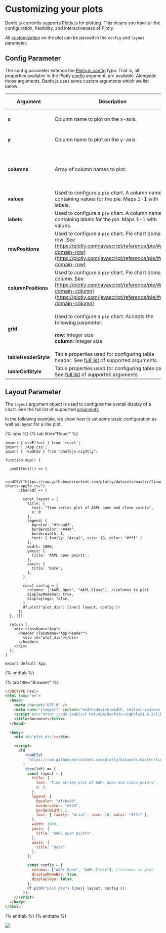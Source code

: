 # Customizing your plots

Danfo.js currently supports [Plotly.js](https://plotly.com/javascript) for plotting. This means you have all the configuration, flexibility, and interactiveness of Plotly.

All [customization](https://plotly.com/javascript/line-charts/) on the plot can be passed in the `config` and `layout` parameter.

## Config Parameter

The config parameter extends the [Plotly.js config](https://plotly.com/javascript/configuration-options/) type. That is, all properties available to the Plotly [config](https://plotly.com/javascript/configuration-options/) argument, are available. Alongside those arguments, Danfo.js uses some custom arguments which we list below:

| Argument             | Description                                                                                                                                                                                    | Default value                                |
| -------------------- | ---------------------------------------------------------------------------------------------------------------------------------------------------------------------------------------------- | -------------------------------------------- |
| **x**                | Column name to plot on the x-axis.                                                                                                                                                             | DataFrame index if required                  |
| **y**                | Column name to plot on the y-axis.                                                                                                                                                             | DataFrame index if required                  |
| **columns**          | Array of column names to plot.                                                                                                                                                                 | All columns in the DataFrame when applicable |
| **values**           | Used to configure a `pie` chart. A column name containing values for the pie. Maps 1-1 with labels.                                                                                            |                                              |
| **labels**           | Used to configure a `pie` chart. A column name containing labels for the pie. Maps 1-1 with values.                                                                                            |                                              |
| **rowPositions**     | Used to configure a `pie` chart. Pie chart domain row. See [https://plotly.com/javascript/reference/pie/#pie-domain-row](https://plotly.com/javascript/reference/pie/#pie-domain-row)          | Range of `0 - DataFrame column length`       |
| **columnPositions**  | Used to configure a `pie` chart. Pie chart domain column. See [https://plotly.com/javascript/reference/pie/#pie-domain-column](https://plotly.com/javascript/reference/pie/#pie-domain-column) | Range of `0 - DataFrame column length`       |
| **grid**             | <p>Used to configure a <code>pie</code> chart. Accepts the following parameter:<br><br><strong>row</strong>: Integer size<br><strong>column</strong>: Integer size</p>                         |                                              |
| **tableHeaderStyle** | Table properties used for configuring table header. See [full list](https://plotly.com/javascript/reference/table/#table-header) of supported arguments.                                       |                                              |
| **tableCellStyle**   | Table properties used for configuring table cells. See [full list](https://plotly.com/javascript/reference/table/#table-header) of supported arguments                                         |                                              |

## Layout Parameter

The `layout` argument object is used to configure the overall display of a chart. See the full list of supported [arguments](https://plotly.com/javascript/reference/layout/)

In the following example, we show how to set some basic configuration as well as layout for a line plot.

{% tabs %}
{% tab title="React" %}
```tsx
import { useEffect } from 'react';
import './App.css';
import { readCSV } from "danfojs-nightly";

function App() {

  useEffect(() => {

    readCSV("https://raw.githubusercontent.com/plotly/datasets/master/finance-charts-apple.csv")
      .then(df => {

        const layout = {
          title: {
            text: "Time series plot of AAPL open and close points",
            x: 0
          },
          legend: {
            bgcolor: "#fcba03",
            bordercolor: "#444",
            borderwidth: 1,
            font: { family: "Arial", size: 10, color: "#fff" }
          },
          width: 1000,
          yaxis: {
            title: 'AAPL open points',
          },
          xaxis: {
            title: 'Date',
          },
        }

        const config = {
          columns: ["AAPL.Open", "AAPL.Close"], //columns to plot
          displayModeBar: true,
          displaylogo: false,
        }
        df.plot("plot_div").line({ layout, config })
      })
  }, [])

  return (
    <div className="App">
      <header className="App-header">
        <div id="plot_div"></div>
      </header>
    </div>
  );
}

export default App;
```
{% endtab %}

{% tab title="Browser" %}
```html
<!DOCTYPE html>
<html lang="en">
  <head>
    <meta charset="UTF-8" />
    <meta name="viewport" content="width=device-width, initial-scale=1.0" />
    <script src="https://cdn.jsdelivr.net/npm/danfojs-nightly@1.0.2/lib/bundle.js"></script>
    <title>Document</title>
  </head>

  <body>
    <div id="plot_div"></div>

    <script>
      dfd
        .readCSV(
          "https://raw.githubusercontent.com/plotly/datasets/master/finance-charts-apple.csv"
        )
        .then((df) => {
          const layout = {
            title: {
              text: "Time series plot of AAPL open and close points",
              x: 0,
            },
            legend: {
              bgcolor: "#fcba03",
              bordercolor: "#444",
              borderwidth: 1,
              font: { family: "Arial", size: 10, color: "#fff" },
            },
            width: 1000,
            yaxis: {
              title: "AAPL open points",
            },
            xaxis: {
              title: "Date",
            },
          };

          const config = {
            columns: ["AAPL.Open", "AAPL.Close"], //columns to plot
            displayModeBar: true,
            displaylogo: false,
          };
          df.plot("plot_div").line({ layout, config });
        });
    </script>
  </body>
</html>
```
{% endtab %}
{% endtabs %}

![](<../../.gitbook/assets/newplot (32).png>)

##
